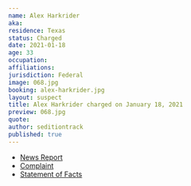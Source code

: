 ```yaml
---
name: Alex Harkrider
aka:
residence: Texas
status: Charged
date: 2021-01-18
age: 33
occupation:
affiliations:
jurisdiction: Federal
image: 068.jpg
booking: alex-harkrider.jpg
layout: suspect
title: Alex Harkrider charged on January 18, 2021
preview: 068.jpg
quote:
author: seditiontrack
published: true
---
```


- [News Report](https://ksla.com/2021/01/19/east-texans-accused-taking-part-us-capitol-siege-charged-with-federal-crimes/)
- [Complaint](https://www.justice.gov/opa/page/file/1356246/download)
- [Statement of Facts](https://www.justice.gov/opa/page/file/1356236/download)
